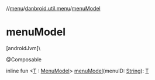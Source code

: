 //[menu](../../index.md)/[danbroid.util.menu](index.md)/[menuModel](menu-model.md)

# menuModel

[androidJvm]\

@Composable

inline fun &lt;[T](menu-model.md) : [MenuModel](-menu-model/index.md)&gt; [menuModel](menu-model.md)(menuID: [String](https://kotlinlang.org/api/latest/jvm/stdlib/kotlin/-string/index.html)): [T](menu-model.md)
